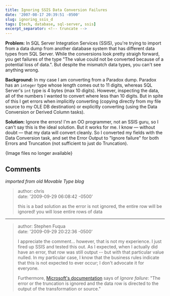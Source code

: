 ```yaml
---
title: Ignoring SSIS Data Conversion Failures
date: '2007-08-17 20:39:51 -0500'
slug: ignoring_ssis_d
tags: [tech, database, sql-server, ssis]
excerpt_separator: <!-- truncate -->
---
```


**Problem:** In SQL Server Integration Services (SSIS), you're trying to import
from a data dump from another database system that has different data types from
SQL Server. While the conversions look pretty straigh forward, you get failures
of the type "The value could not be converted because of a potential loss of
data.". But despite the mismatch data types, you can't see anything wrong.

<!-- truncate -->

**Background:** In my case I am converting from a Paradox dump. Paradox has an
`integer` type whose length comes out to 11 digits, whereas SQL Server's `int`
type is 4 bytes (max 10 digits). However, inspecting the data, all of the
numbers I wanted to convert where less than 10 digits. But in spite of this I
get errors when implicitly converting (copying directly from my file source to
my OLE DB destination) or explicitly converting (using the Data Conversion or
Derived Column tasks).

**Solution:** Ignore the errors! I'm an OO programmer, not an SSIS guru, so I
can't say this is the ideal solution. But it works for me. I know &mdash;
without doubt &mdash; that my data will convert cleanly. So I converted my
fields with the Data Conversion task, and set the Error Output to "Ignore
failure" for both Errors and Truncation (not sufficient to just do Truncation).

<p class="center">{Image files no longer available}</p>
<!--
<div style="text-align: center;">
<img alt="data conversion transformation editor" src="http://www.safnet.com/writing/tech/data%20conversion%20transformation%20editor.jpg" width="400" height="391" />
<img alt="configure error output" src="http://www.safnet.com/writing/tech/configure%20error%20output.jpg" width="350" height="326" />
</div>
-->

## Comments

_imported from old Movable Type blog_

> author: chris\
> date: '2009-09-29 06:08:42 -0500'
>
> this is a bad solution as the error is not ignored, the entire row will be ignored! you will lose entire rows of data

---

> author: Stephen Fuqua\
> date: '2009-09-29 20:22:36 -0500'
>
> I appreciate the comment... however, that is not my experience. I just fired up
> SSIS and tested this out. As I expected, when I actually did have an error, that
> row was still output -- but with that particular value nulled. In my particular
> case, I know that the business rules indicate that this is not expected to ever
> occur; I don't advocate it for everyone.
>
> Furthermore, <a
> href="http://msdn.microsoft.com/en-us/library/ms141679.aspx">Microsoft's
> documentation</a> says of _Ignore failure_: "The error or the truncation is
> ignored and the data row is directed to the output of the transformation or
> source."
